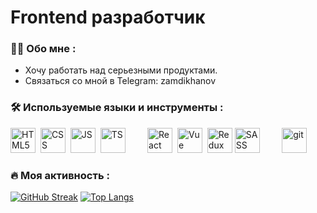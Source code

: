 # Frontend разработчик

### :man_technologist: Обо мне :
- Хочу работать над серьезными продуктами.
- Связаться со мной в Telegram: zamdikhanov 

### :hammer_and_wrench: Используемые языки и инструменты :
<div>
  <img src="https://cdn.jsdelivr.net/gh/devicons/devicon/icons/html5/html5-original-wordmark.svg" title="HTML5" alt="HTML5" width="40" height="40"/>&nbsp;
    <img src="https://cdn.jsdelivr.net/gh/devicons/devicon/icons/css3/css3-original-wordmark.svg" title="CSS" alt="CSS" width="40" height="40"/>&nbsp;
  <img src="https://cdn.jsdelivr.net/gh/devicons/devicon/icons/javascript/javascript-original.svg"  title="JS" alt="JS" width="40" height="40"/>&nbsp;
  <img src="https://cdn.jsdelivr.net/gh/devicons/devicon/icons/typescript/typescript-plain.svg"  title="TS" alt="TS" width="40" height="40"/>&nbsp;&nbsp;&nbsp;&nbsp;&nbsp;&nbsp;&nbsp;&nbsp;
  <img src="https://cdn.jsdelivr.net/gh/devicons/devicon/icons/react/react-original-wordmark.svg" title="React" alt="React" width="40" height="40"/>&nbsp;
  <img src="https://cdn.jsdelivr.net/gh/devicons/devicon/icons/vuejs/vuejs-original-wordmark.svg" title="Vue" alt="Vue" width="40" height="40"/>&nbsp;
  <img src="https://cdn.jsdelivr.net/gh/devicons/devicon/icons/redux/redux-original.svg" title="Redux" **alt="Redux" width="40" height="40"/>
    <img src="https://cdn.jsdelivr.net/gh/devicons/devicon/icons/sass/sass-original.svg" title="SASS" alt="SASS" width="40" height="40"/>&nbsp;&nbsp;&nbsp;&nbsp;&nbsp;&nbsp;&nbsp;&nbsp;
    <img src="https://cdn.jsdelivr.net/gh/devicons/devicon/icons/git/git-original-wordmark.svg" title="git" alt="git" width="40" height="40"/>&nbsp;
</div>

### :fire: Моя активность :
[![GitHub Streak](http://github-readme-streak-stats.herokuapp.com?user=Zamdikhanov&theme=dark&background=000000)](https://git.io/streak-stats)
[![Top Langs](https://github-readme-stats.vercel.app/api/top-langs/?username=Zamdikhanov&layout=compact&theme=vision-friendly-dark)](https://github.com/anuraghazra/github-readme-stats)
